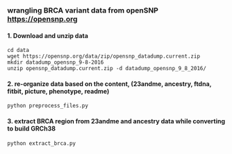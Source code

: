 ### wrangling BRCA variant data from openSNP https://opensnp.org

#### 1. Download and unzip data
    cd data  
    wget https://opensnp.org/data/zip/opensnp_datadump.current.zip
    mkdir datadump_opensnp_9-8-2016
    unzip opensnp_datadump.current.zip -d datadump_opensnp_9_8_2016/
    
#### 2. re-organize data based on the content, (23andme, ancestry, ftdna, fitbit, picture, phenotype, readme)
    python preprocess_files.py
    
#### 3. extract BRCA region from 23andme and ancestry data while converting to build GRCh38
    python extract_brca.py

